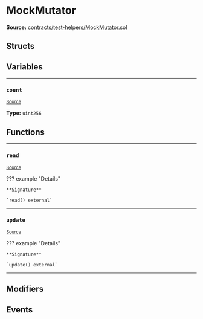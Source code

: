 # MockMutator

**Source:** [contracts/test-helpers/MockMutator.sol](https://github.com/Synthetixio/synthetix/tree/develop/contracts/test-helpers/MockMutator.sol)

## Structs

## Variables

---

### `count`
<sub>[Source](https://github.com/Synthetixio/synthetix/tree/develop/contracts/test-helpers/MockMutator.sol#L5)</sub>

**Type:** `uint256`

## Functions

---

### `read`
<sub>[Source](https://github.com/Synthetixio/synthetix/tree/develop/contracts/test-helpers/MockMutator.sol#L7)</sub>

??? example "Details"

    **Signature**

    `read() external`

---

### `update`
<sub>[Source](https://github.com/Synthetixio/synthetix/tree/develop/contracts/test-helpers/MockMutator.sol#L11)</sub>

??? example "Details"

    **Signature**

    `update() external`

---

## Modifiers

## Events

